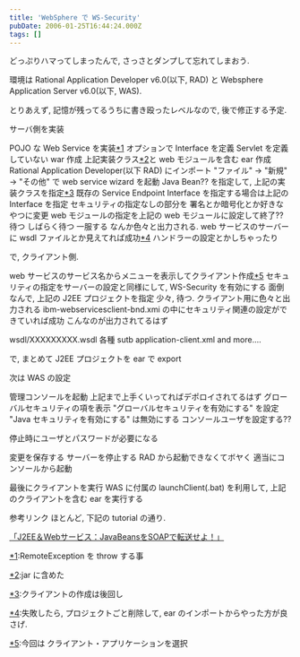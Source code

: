 ```yaml
---
title: 'WebSphere で WS-Security'
pubDate: 2006-01-25T16:44:24.000Z
tags: []
---
```


どっぷりハマってしまったんで, さっさとダンプして忘れてしまおう.

環境は Rational Application Developer v6.0(以下, RAD) と Websphere Application Server v6.0(以下, WAS).

とりあえず, 記憶が残ってるうちに書き殴ったレベルなので, 後で修正する予定.

サーバ側を実装

POJO な Web Service を実装[\*1](#f-6bd7fbb2)
オプションで Interface を定義
Servlet を定義していない war 作成
上記実装クラス[\*2](#f-4277ff67)と web モジュールを含む ear 作成
Rational Application Developer(以下 RAD) にインポート
"ファイル" -> "新規" -> "その他" で web service wizard を起動
Java Bean?? を指定して, 上記の実装クラスを指定[\*3](#f-0344c466)
既存の Service Endpoint Interface を指定する場合は上記の Interface を指定
セキュリティの指定なしの部分を 署名とか暗号化とか好きなやつに変更
web モジュールの指定を上記の web モジュールに設定して終了??
待つ
しばらく待つ
一服する
なんか色々と出力される. web サービスのサーバーに wsdl ファイルとか見えてれば成功[\*4](#f-92016827)
ハンドラーの設定とかしちゃったり

で, クライアント側.

web サービスのサービス名からメニューを表示してクライアント作成[\*5](#f-336f3738)
セキュリティの指定をサーバーの設定と同様にして, WS-Security を有効にする
面倒なんで, 上記の J2EE プロジェクトを指定
少々, 待つ.
クライアント用に色々と出力される
ibm-webservicesclient-bnd.xmi の中にセキュリティ関連の設定ができていれば成功
こんなのが出力されてるはず

wsdl/XXXXXXXXX.wsdl
各種 sutb
application-client.xml
and more....

で, まとめて J2EE プロジェクトを ear で export

次は WAS の設定

管理コンソールを起動
上記まで上手くいってればデポロイされてるはず
グローバルセキュリティの項を表示
"グローバルセキュリティを有効にする" を設定
"Java セキュリティを有効にする" は無効にする
コンソールユーザを設定する??

停止時にユーザとパスワードが必要になる

変更を保存する
サーバーを停止する
RAD から起動できなくてボヤく
適当にコンソールから起動

最後にクライアントを実行
WAS に付属の launchClient(.bat) を利用して, 上記のクライアントを含む ear を実行する

参考リンク
ほとんど, 下記の tutorial の通り.

[「J2EE＆Webサービス：JavaBeansをSOAPで転送せよ！」](http://www-06.ibm.com/jp/software/websphere/developer/wv5/ise/1.html)

[\*1](#fn-6bd7fbb2):RemoteException を throw する事

[\*2](#fn-4277ff67):jar に含めた

[\*3](#fn-0344c466):クライアントの作成は後回し

[\*4](#fn-92016827):失敗したら, プロジェクトごと削除して, ear のインポートからやった方が良さげ.

[\*5](#fn-336f3738):今回は クライアント・アプリケーションを選択
